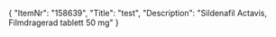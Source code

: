 {
  "ItemNr": "158639",
  "Title": "test",
  "Description": "Sildenafil Actavis, Filmdragerad tablett 50 mg"
}